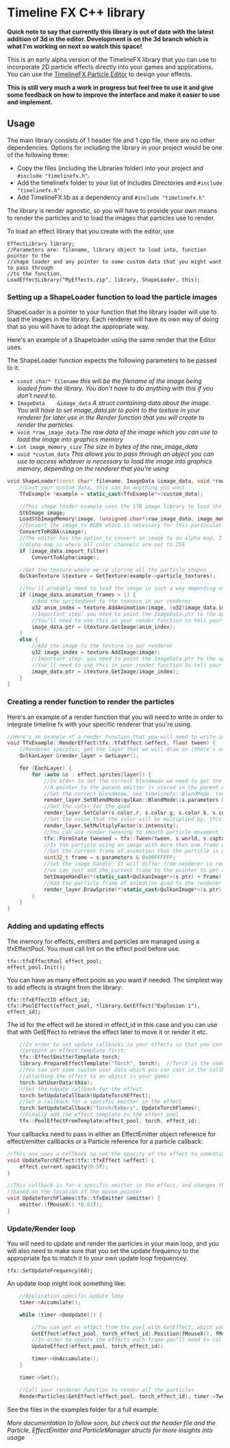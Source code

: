 # Timeline FX C++ library

**Quick note to say that currently this library is out of date with the latest addition of 3d in the editor. Development is on the 3d branch which is what I'm working on next so watch this space!**

This is an early alpha version of the TimelineFX library that you can use to incorporate 2D particle effects directly into your games and applications. You can use the [TimelineFX Particle Editor](https://www.rigzsoft.co.uk/timelinefx-alpha-version/) to design your effects.

**This is still very much a work in progress but feel free to use it and give some feedback on how to improve the interface and make it easier to use and implement.**

## Usage
The main library consists of 1 header file and 1 cpp file, there are no other dependencies. Options for including the library in your project would be one of the following three:
* Copy the files (including the Libraries folder) into your project and `#include "timelinefx.h"`.
* Add the timelinefx folder to your list of Includes Directories and `#include "timelinefx.h"`.
* Add TimelineFX.lib as a dependency and `#include "timelinefx.h"`

The library is render agnostic, so you will have to provide your own means to render the particles and to load the images that particles use to render.

To load an effect library that you create with the editor, use 

	EffectLibrary library;
	//Parameters are: filename, library object to load into, function pointer to the 
	//shape loader and any pointer to some custom data that you might want to pass through 
	//to the function.
	LoadEffectLibrary("MyEffects.zip", library, ShapeLoader, this);

### Setting up a ShapeLoader function to load the particle images
ShapeLoader is a pointer to your function that the library loader will use to load the images in the library. Each renderer will have its own way of doing that so you will have to adopt the appropriate way.

Here's an example of a Shapeloader using the same render that the Editor uses.

The ShapeLoader function expects the following parameters to be passed to it:
- `const char* filename`			*this will be the filename of the image being loaded from the library. You don't have to do anything with this if you don't need to.*
- `ImageData	&image_data`		*A struct containing data about the image. You will have to set image_data.ptr to point to the texture in your renderer for later use in the Render function that you will create to render the particles*
- `void *raw_image_data`			*The raw data of the image which you can use to load the image into graphics memory*
- `int image_memory_size`			*The size in bytes of the raw_image_data*
- `void *custom_data`				*This allows you to pass through an object you can use to access whatever is necessary to load the image into graphics memory, depending on the renderer that you're using*
```cpp
void ShapeLoader(const char* filename, ImageData &image_data, void *raw_image_data, int image_memory_size, void *custom_data) {
	//Cast your custom data, this can be anything you want
	TfxExample *example = static_cast<TfxExample*>(custom_data);

	//This shape loader example uses the STB image library to load the raw bitmap (png usually) data
	StbImage image;
	LoadStbImageMemory(image, (unsigned char*)raw_image_data, image_memory_size);
	//Convert the image to RGBA which is necessary for this particular renderer
	ConvertToRGBA(&image);
	//The editor has the option to convert an image to an alpha map. I will probably change this so that it gets baked into the saved effect so you won't need to apply the filter here.
	//Alpha map is where all color channels are set to 255
	if (image_data.import_filter)
		ConvertToAlpha(image);

	//Get the texture where we're storing all the particle shapes
	QulkanTexture &texture = GetTexture(example->particle_textures);

	//You'll probably need to load the image in such a way depending on whether or not it's an animation or not
	if (image_data.animation_frames > 1) {
		//Add the spritesheet to the texture in our renderer
		u32 anim_index = texture.AddAnimation(image, (u32)image_data.image_size.x, (u32)image_data.image_size.y, (u32)image_data.animation_frames);
		//Important step: you need to point the ImageData.ptr to the appropriate handle in the renderer to point to the texture of the particle shape
		//You'll need to use this in your render function to tell your renderer which texture to use to draw the particle
		image_data.ptr = &texture.GetImage(anim_index);
	}
	else {
		//Add the image to the texture in our renderer
		u32 image_index = texture.AddImage(image);
		//Important step: you need to point the ImageData.ptr to the appropriate handle in the renderer to point to the texture of the particle shape
		//You'll need to use this in your render function to tell your renderer which texture to use to draw the particle
		image_data.ptr = &texture.GetImage(image_index);
	}
}
```

### Creating a render function to render the particles
Here's an example of a render function that you will need to write in order to integrate timeline fx with your specific renderer that you're using.
```cpp
//Here's an example of a render function that you will need to write in order to integrate timeline fx with your specific renderer that you're using
void TfxExample::RenderEffect(tfx::tfxEffect &effect, float tween) {
	//Renderer specific, get the layer that we will draw on (there's only one layer in this example)
	QulkanLayer &render_layer = GetLayer();

	for (EachLayer) {
		for (auto &s : effect.sprites[layer]) {
			//In order to set the correct blendmode we need to get the property from the parent emitter that emitted the particle
			//A pointer to the parent emitter is stored in the parent member
			//Set the correct blendmode, see timelinefx::BlendMode. You may have to map the blendmodes depending on the renderer you use
			render_layer.SetBlendMode(qulkan::BlendMode((s.parameters & 0xF0000000) >> 28));
			//Set the color for the quad
			render_layer.SetColor(s.color.r, s.color.g, s.color.b, s.color.a);
			//Set the value that the color will be multiplied by, this happens in your fragment shader. You can always omit this if you're not using intensity
			render_layer.SetMultiplyFactor(s.intensity);
			//You can use render tweening to smooth particle movement from frame to frame by interpolating between captured and world states
			tfx::FormState tweened = tfx::Tween(tween, s.world, s.captured);
			//Is the particle using an image with more than one frame of animation?
			//Get the current frame of animation that the particle is using
			uint32_t frame = s.parameters & 0x00FFFFFF;
			//Set the image handle. It will differ from renderer to renderer how you access the right frame of animation. Here the pointer always points to the first frame, and then 
			//we can just add the current frame to the pointer to get the correct frame
			SetImageHandle(*(static_cast<QulkanImage*>(s.ptr) + frame), s.handle.x, s.handle.y);
			//Add the particle frame of animation quad to the renderer for the next render pass at the particle position/rotation/scale
			render_layer.DrawSprite(*(static_cast<QulkanImage*>(s.ptr) + frame), tweened.position.x, tweened.position.y, tweened.rotation, tweened.scale.x, tweened.scale.y);
		}
	}
}
```

### Adding and updating effects
The memory for effects, emitters and particles are managed using a tfxEffectPool. You must call Init on the effect pool before use.

	tfx::tfxEffectPool effect_pool;
	effect_pool.Init();

You can have as many effect pools as you want if needed. The simplest way to add effects is straight from the library:

	tfx::tfxEffectID effect_id;
	tfx::PoolEffect(effect_pool, *library.GetEffect("Explosion 1"), effect_id);

The id for the effect will be stored in effect_id in this case and you can use that with GetEffect to retrieve the effect later to move it or render it etc.

```cpp
	//In order to set update callbacks in your effects so that you can udpate them in realtime, 
	//prepare an effect template first:
	tfx::EffectEmitterTemplate torch;
	library.PrepareEffectTemplate("Torch", torch);	//Torch is the name of the effect in the library.
	//You can set some custom user data which you can cast in the callback if needed. (useful if 
	//attaching the effect to an object in your game)
	torch.SetUserData(this);
	//Set the udpate callback for the effect
	torch.SetUpdateCallback(UpdateTorchEffect);
	//Set a callback for a specific emitter in the effect
	torch.SetUpdateCallback("Torch/Embers", UpdateTorchFlames);
	//Finally add the effect template to the effect pool
	tfx::PoolEffectFromTemplate(effect_pool, torch, effect_id); 
```

Your callbacks need to pass in either an EffectEmitter object reference for effect/emitter callbacks or a Particle reference for a particle callback:

```cpp
//This one uses a callback to set the opacity of the effect to something else
void UpdateTorchEffect(tfx::tfxEffect &effect) {
	effect.current.opacity(0.5f);
}

//This callback is for a specific emitter in the effect, and changes the angle of the emitter
//based on the location of the mouse pointer
void UpdateTorchFlames(tfx::tfxEmitter &emitter) {
	emitter.(fMouseX() *0.01f);
}

```

### Update/Render loop
You will need to update and render the particles in your main loop, and you will also need to make sure that you set the update frequency to the appropriate fps to match it to your own update loop frequencey.

	tfx::SetUpdateFrequency(60);

An update loop might look something like:

```cpp
	//Application specific update loop
	timer->Accumulate();

	while (timer->DoUpdate()) {

		//You can get an effect from the pool with GetEffect, which you might do to position the effect
		GetEffect(effect_pool, torch_effect_id).Position(fMouseX(), fMouseY());
		//In order to update the effects each frame you'll need to call UpdateEffect on each Effect you're using
		UpdateEffect(effect_pool, torch_effect_id);

		timer->UnAccumulate();
	}

	timer->Set();

	//Call your renderer function to render all the particles
	RenderParticles(GetEffect(effect_pool, torch_effect_id), timer->Tween());
```

See the files in the examples folder for a full example.

*More documentation to follow soon, but check out the header file and the Particle, EffectEmitter and ParticleManager structs for more insights into usage*

